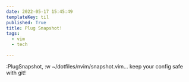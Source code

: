 ```yaml
---
date: 2022-05-17 15:45:49
templateKey: til
published: True
title: Plug Snapshot!
tags:
  - vim
  - tech

---
```


:PlugSnapshot, :w ~/dotfiles/nvim/snapshot.vim... keep your config safe with git!
